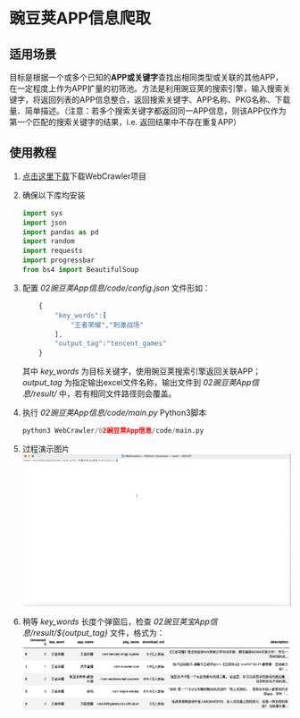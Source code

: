 # 豌豆荚APP信息爬取

## 适用场景
目标是根据一个或多个已知的**APP或关键字**查找出相同类型或关联的其他APP，在一定程度上作为APP扩量的初筛池。方法是利用豌豆荚的搜索引擎，输入搜索关键字，将返回列表的APP信息整合，返回搜索关键字、APP名称、PKG名称、下载量、简单描述。（注意：若多个搜索关键字都返回同一APP信息，则该APP仅作为第一个匹配的搜索关键字的结果，i.e. 返回结果中不存在重复APP）

## 使用教程
1. [点击这里下载][1]下载WebCrawler项目

2. 确保以下库均安装
    ```python
	import sys
	import json
	import pandas as pd
	import random
	import requests
	import progressbar
	from bs4 import BeautifulSoup
    ```

3. 配置 *02豌豆荚App信息/code/config.json* 文件形如：
    ```javascript
        {
            "key_words":[
                "王者荣耀","刺激战场"
            ],
            "output_tag":"tencent_games"
        }
    ```
    其中 *key_words* 为目标关键字，使用豌豆荚搜索引擎返回关联APP； *output_tag* 为指定输出excel文件名称，输出文件到 *02豌豆荚App信息/result/* 中，若有相同文件路径则会覆盖。
    
3. 执行 *02豌豆荚App信息/code/main.py* Python3脚本
    ```python
	python3 WebCrawler/02豌豆荚App信息/code/main.py
    ```
4. 过程演示图片
    ![](images/豌豆荚爬虫演示.gif)

5. 稍等 *key_words* 长度个弹窗后，检查 *02豌豆荚宝App信息/result/${output_tag}* 文件，格式为：
    ![](images/output.png)

[1]:https://github.com/Colin-zh/WebCrawler/archive/main.zip
